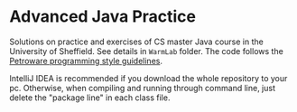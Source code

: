 # Advanced Java Practice

Solutions on practice and exercises of CS master Java course in the University of Sheffield. See details in `WarmLab` folder. The code follows the [Petroware programming style guidelines](https://petroware.no/javastyle.html#General_Recommendations). 

IntelliJ IDEA is recommended if you download the whole repository to your pc. Otherwise, when compiling and running through command line, just delete the "package line" in each class file.





